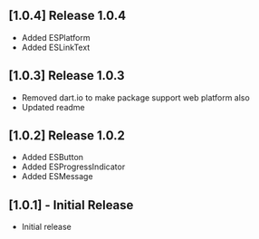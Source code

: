 ## [1.0.4] Release 1.0.4

* Added ESPlatform 
* Added ESLinkText 

## [1.0.3] Release 1.0.3

* Removed dart.io to make package support web platform also 
* Updated readme 

## [1.0.2] Release 1.0.2
 
* Added ESButton
* Added ESProgressIndicator
* Added ESMessage

## [1.0.1] - Initial Release

* Initial release
